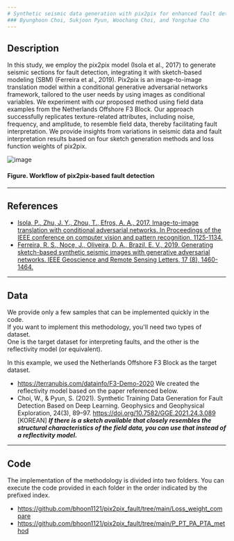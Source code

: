 ```yaml
---
# Synthetic seismic data generation with pix2pix for enhanced fault detection model training
### Byunghoon Choi, Sukjoon Pyun, Woochang Choi, and Yongchae Cho
---
```


## Description
In this study, we employ the pix2pix model (Isola et al., 2017) to generate seismic sections for fault detection, integrating it with sketch-based modeling (SBM) (Ferreira et al., 2019). Pix2pix is an image-to-image translation model within a conditional generative adversarial networks framework, tailored to the user needs by using images as conditional variables. We experiment with our proposed method using field data examples from the Netherlands Offshore F3 Block. Our approach successfully replicates texture-related attributes, including noise, frequency, and amplitude, to resemble field data, thereby facilitating fault interpretation. We provide insights from variations in seismic data and fault interpretation results based on four sketch generation methods and loss function weights of pix2pix. 

![image](https://github.com/bhoon1121/pix2pix_fault/assets/46484101/494434e7-402d-46c5-9938-ad93fe7e9489)
#### Figure. Workflow of pix2pix-based fault detection

---
## References
- [Isola, P., Zhu, J. Y., Zhou, T., Efros, A. A., 2017. Image-to-image translation with conditional adversarial networks. In Proceedings of the IEEE conference on computer vision and pattern recognition, 1125-1134.](https://doi.org/10.48550/arXiv.1611.07004.)
- [Ferreira, R. S., Noce, J., Oliveira, D. A., Brazil, E. V., 2019. Generating sketch-based synthetic seismic images with generative adversarial networks. IEEE Geoscience and Remote Sensing Letters, 17 (8), 1460-1464.](https://doi.org/10.1109/LGRS.2019.2945680.)

---
## Data
We provide only a few samples that can be implemented quickly in the code.  
If you want to implement this methodology, you'll need two types of dataset.  
One is the target dataset for interpreting faults, and the other is the reflectivity model (or equivalent).  

In this example, we used the Netherlands Offshore F3 Block as the target dataset.
- https://terranubis.com/datainfo/F3-Demo-2020
We created the reflectivity model based on the paper referenced below.
- Choi, W., & Pyun, S. (2021). Synthetic Training Data Generation for Fault Detection Based on Deep Learning. Geophysics and Geophysical Exploration, 24(3), 89–97. https://doi.org/10.7582/GGE.2021.24.3.089 [KOREAN]
***If there is a sketch available that closely resembles the structural characteristics of the field data, you can use that instead of a reflectivity model.***

---
## Code
The implementation of the methodology is divided into two folders.
You can execute the code provided in each folder in the order indicated by the prefixed index.
- https://github.com/bhoon1121/pix2pix_fault/tree/main/Loss_weight_compare
- https://github.com/bhoon1121/pix2pix_fault/tree/main/P_PT_PA_PTA_method


